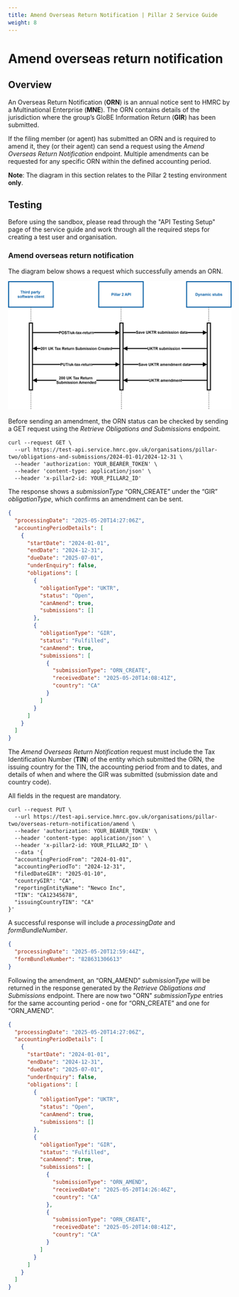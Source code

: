 ```yaml
---
title: Amend Overseas Return Notification | Pillar 2 Service Guide
weight: 8
---
```


# Amend overseas return notification

## Overview

An Overseas Return Notification (**ORN**) is an annual notice sent to HMRC by a Multinational Enterprise (**MNE**). The ORN contains details of the jurisdiction where the group’s GloBE Information Return (**GIR**) has been submitted. 

If the filing member (or agent) has submitted an ORN and is required to amend it, they (or their agent) can send a request using the *Amend Overseas Return Notification* endpoint. Multiple amendments can be requested for any specific ORN within the defined accounting period. 

**Note**: The diagram in this section relates to the Pillar 2 testing environment **only**. 

## Testing

Before using the sandbox, please read through the "API Testing Setup" page of the service guide and work through all the required steps for creating a test user and organisation.

### Amend overseas return notification

The diagram below shows a request which successfully amends an ORN. 

<a href="figures/amenduktr-test-sequence.svg" target="blank"><img src="figures/amenduktr-test-sequence.svg" alt="Sequence diagram showing REST calls for testing Amend Overseas Return Notification" style="width:520px;"/></a>

Before sending an amendment, the ORN status can be checked by sending a GET request using the *Retrieve Obligations and Submissions* endpoint.

```shell
curl --request GET \
  --url https://test-api.service.hmrc.gov.uk/organisations/pillar-two/obligations-and-submissions/2024-01-01/2024-12-31 \
  --header 'authorization: YOUR_BEARER_TOKEN' \
  --header 'content-type: application/json' \
  --header 'x-pillar2-id: YOUR_PILLAR2_ID'
```

The response shows a *submissionType* “ORN_CREATE” under the “GIR” *obligationType*, which confirms an amendment can be sent. 

```json
{
  "processingDate": "2025-05-20T14:27:06Z",
  "accountingPeriodDetails": [
    {
      "startDate": "2024-01-01",
      "endDate": "2024-12-31",
      "dueDate": "2025-07-01",
      "underEnquiry": false,
      "obligations": [
        {
          "obligationType": "UKTR",
          "status": "Open",
          "canAmend": true,
          "submissions": []
        },
        {
          "obligationType": "GIR",
          "status": "Fulfilled",
          "canAmend": true,
          "submissions": [
            {
              "submissionType": "ORN_CREATE",
              "receivedDate": "2025-05-20T14:08:41Z",
              "country": "CA"
            }
          ]
        }
      ]
    }
  ]
}
```

The *Amend Overseas Return Notification* request must include the Tax Identification Number (**TIN**) of the entity which submitted the ORN, the issuing country for the TIN, the accounting period from and to dates, and details of when and where the GIR was submitted (submission date and country code).
 
All fields in the request are mandatory.  

```shell
curl --request PUT \
  --url https://test-api.service.hmrc.gov.uk/organisations/pillar-two/overseas-return-notification/amend \
  --header 'authorization: YOUR_BEARER_TOKEN' \
  --header 'content-type: application/json' \
  --header 'x-pillar2-id: YOUR_PILLAR2_ID' \
  --data '{
  "accountingPeriodFrom": "2024-01-01",
  "accountingPeriodTo": "2024-12-31",
  "filedDateGIR": "2025-01-10",
  "countryGIR": "CA",
  "reportingEntityName": "Newco Inc",
  "TIN": "CA12345678",
  "issuingCountryTIN": "CA"
}'
```
A successful response will include a *processingDate* and *formBundleNumber*. 

```json
{
  "processingDate": "2025-05-20T12:59:44Z",
  "formBundleNumber": "828631306613"
}
```

Following the amendment, an “ORN_AMEND” *submissionType* will be returned in the response generated by the *Retrieve Obligations and Submissions* endpoint. There are now two "ORN" *submissionType* entries for the same accounting period - one for “ORN_CREATE” and one for “ORN_AMEND”.

```json
{
  "processingDate": "2025-05-20T14:27:06Z",
  "accountingPeriodDetails": [
    {
      "startDate": "2024-01-01",
      "endDate": "2024-12-31",
      "dueDate": "2025-07-01",
      "underEnquiry": false,
      "obligations": [
        {
          "obligationType": "UKTR",
          "status": "Open",
          "canAmend": true,
          "submissions": []
        },
        {
          "obligationType": "GIR",
          "status": "Fulfilled",
          "canAmend": true,
          "submissions": [
            {
              "submissionType": "ORN_AMEND",
              "receivedDate": "2025-05-20T14:26:46Z",
              "country": "CA"
            },
            {
              "submissionType": "ORN_CREATE",
              "receivedDate": "2025-05-20T14:08:41Z",
              "country": "CA"
            }
          ]
        }
      ]
    }
  ]
}
```




